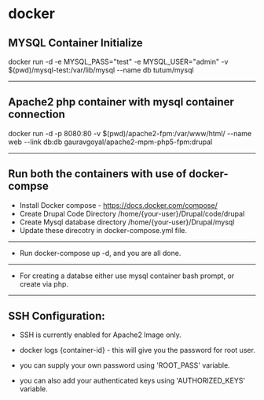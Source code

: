 # docker

## MYSQL Container Initialize

docker run  -d -e MYSQL_PASS="test" -e MYSQL_USER="admin" -v $(pwd)/mysql-test:/var/lib/mysql --name db tutum/mysql

---------------------------------------------

## Apache2 php container with mysql container connection

docker run -d -p 8080:80 -v $(pwd)/apache2-fpm:/var/www/html/ --name web --link db:db gauravgoyal/apache2-mpm-php5-fpm:drupal

---------------------------------------------

## Run both the containers with use of docker-compse

- Install Docker compose - https://docs.docker.com/compose/
- Create Drupal Code Directory /home/{your-user}/Drupal/code/drupal
- Create Mysql database directory /home/{your-user}/Drupal/mysql
- Update these direcotry in docker-compose.yml file.

---------------------------------------------

- Run docker-compose up -d, and you are all done.

---------------------------------------------

- For creating a databse either use mysql container bash prompt, or create via php.

---------------------------------------------

## SSH Configuration:

- SSH is currently enabled for Apache2 Image only.
- docker logs {container-id} - this will give you the password for root user.

- you can supply your own password using 'ROOT_PASS' variable.
- you can also add your authenticated keys using 'AUTHORIZED_KEYS' variable.
